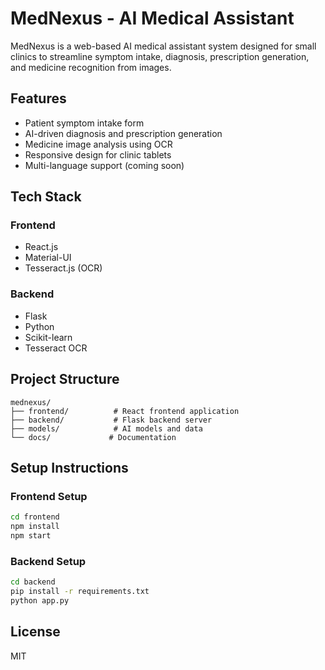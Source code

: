 # MedNexus - AI Medical Assistant

MedNexus is a web-based AI medical assistant system designed for small clinics to streamline symptom intake, diagnosis, prescription generation, and medicine recognition from images.

## Features

- Patient symptom intake form
- AI-driven diagnosis and prescription generation
- Medicine image analysis using OCR
- Responsive design for clinic tablets
- Multi-language support (coming soon)

## Tech Stack

### Frontend
- React.js
- Material-UI
- Tesseract.js (OCR)

### Backend
- Flask
- Python
- Scikit-learn
- Tesseract OCR

## Project Structure

```
mednexus/
├── frontend/          # React frontend application
├── backend/           # Flask backend server
├── models/            # AI models and data
└── docs/             # Documentation
```

## Setup Instructions

### Frontend Setup
```bash
cd frontend
npm install
npm start
```

### Backend Setup
```bash
cd backend
pip install -r requirements.txt
python app.py
```

## License
MIT 